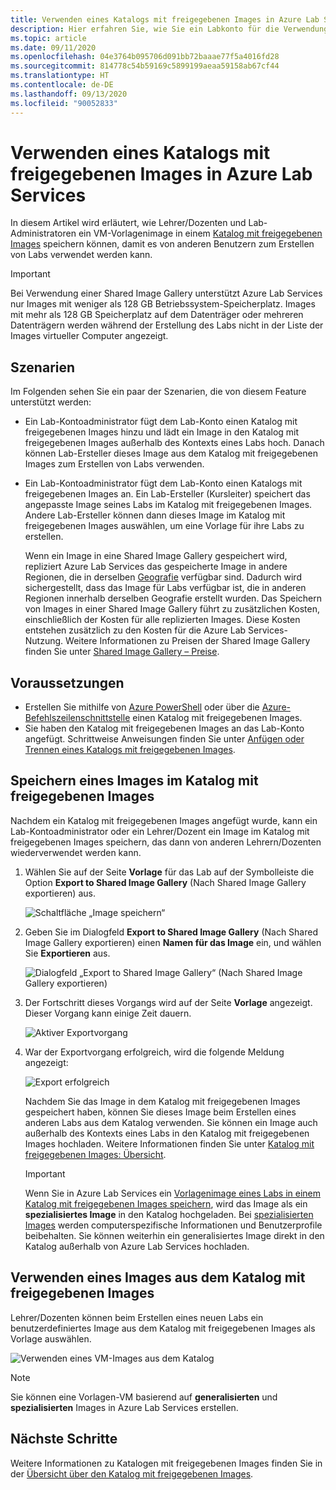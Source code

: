 ```yaml
---
title: Verwenden eines Katalogs mit freigegebenen Images in Azure Lab Services | Microsoft-Dokumentation
description: Hier erfahren Sie, wie Sie ein Labkonto für die Verwendung eines Katalogs mit freigegebenen Images konfigurieren, sodass ein Benutzer ein Image für andere freigeben und ein anderer Benutzer mithilfe dieses Images eine Vorlage für virtuelle Computer im Lab erstellen kann.
ms.topic: article
ms.date: 09/11/2020
ms.openlocfilehash: 04e3764b095706d091bb72baaae77f5a4016fd28
ms.sourcegitcommit: 814778c54b59169c5899199aeaa59158ab67cf44
ms.translationtype: HT
ms.contentlocale: de-DE
ms.lasthandoff: 09/13/2020
ms.locfileid: "90052833"
---
```

# <a name="use-a-shared-image-gallery-in-azure-lab-services"></a>Verwenden eines Katalogs mit freigegebenen Images in Azure Lab Services
In diesem Artikel wird erläutert, wie Lehrer/Dozenten und Lab-Administratoren ein VM-Vorlagenimage in einem [Katalog mit freigegebenen Images](https://docs.microsoft.com/azure/virtual-machines/windows/shared-image-galleries) speichern können, damit es von anderen Benutzern zum Erstellen von Labs verwendet werden kann. 

> [!IMPORTANT]
> Bei Verwendung einer Shared Image Gallery unterstützt Azure Lab Services nur Images mit weniger als 128 GB Betriebssystem-Speicherplatz. Images mit mehr als 128 GB Speicherplatz auf dem Datenträger oder mehreren Datenträgern werden während der Erstellung des Labs nicht in der Liste der Images virtueller Computer angezeigt.

## <a name="scenarios"></a>Szenarien
Im Folgenden sehen Sie ein paar der Szenarien, die von diesem Feature unterstützt werden: 

- Ein Lab-Kontoadministrator fügt dem Lab-Konto einen Katalog mit freigegebenen Images hinzu und lädt ein Image in den Katalog mit freigegebenen Images außerhalb des Kontexts eines Labs hoch. Danach können Lab-Ersteller dieses Image aus dem Katalog mit freigegebenen Images zum Erstellen von Labs verwenden. 
- Ein Lab-Kontoadministrator fügt dem Lab-Konto einen Katalogs mit freigegebenen Images an. Ein Lab-Ersteller (Kursleiter) speichert das angepasste Image seines Labs im Katalog mit freigegebenen Images. Andere Lab-Ersteller können dann dieses Image im Katalog mit freigegebenen Images auswählen, um eine Vorlage für ihre Labs zu erstellen. 

    Wenn ein Image in eine Shared Image Gallery gespeichert wird, repliziert Azure Lab Services das gespeicherte Image in andere Regionen, die in derselben [Geografie](https://azure.microsoft.com/global-infrastructure/geographies/) verfügbar sind. Dadurch wird sichergestellt, dass das Image für Labs verfügbar ist, die in anderen Regionen innerhalb derselben Geografie erstellt wurden. Das Speichern von Images in einer Shared Image Gallery führt zu zusätzlichen Kosten, einschließlich der Kosten für alle replizierten Images. Diese Kosten entstehen zusätzlich zu den Kosten für die Azure Lab Services-Nutzung. Weitere Informationen zu Preisen der Shared Image Gallery finden Sie unter [Shared Image Gallery – Preise]( https://docs.microsoft.com/azure/virtual-machines/windows/shared-image-galleries#billing).
    
## <a name="prerequisites"></a>Voraussetzungen
- Erstellen Sie mithilfe von [Azure PowerShell](../virtual-machines/windows/shared-images.md) oder über die [Azure-Befehlszeilenschnittstelle](../virtual-machines/linux/shared-images.md) einen Katalog mit freigegebenen Images.
- Sie haben den Katalog mit freigegebenen Images an das Lab-Konto angefügt. Schrittweise Anweisungen finden Sie unter [Anfügen oder Trennen eines Katalogs mit freigegebenen Images](how-to-attach-detach-shared-image-gallery.md).


## <a name="save-an-image-to-the-shared-image-gallery"></a>Speichern eines Images im Katalog mit freigegebenen Images
Nachdem ein Katalog mit freigegebenen Images angefügt wurde, kann ein Lab-Kontoadministrator oder ein Lehrer/Dozent ein Image im Katalog mit freigegebenen Images speichern, das dann von anderen Lehrern/Dozenten wiederverwendet werden kann. 

1. Wählen Sie auf der Seite **Vorlage** für das Lab auf der Symbolleiste die Option **Export to Shared Image Gallery** (Nach Shared Image Gallery exportieren) aus.

    ![Schaltfläche „Image speichern“](./media/how-to-use-shared-image-gallery/export-to-shared-image-gallery-button.png)
2. Geben Sie im Dialogfeld **Export to Shared Image Gallery** (Nach Shared Image Gallery exportieren) einen **Namen für das Image** ein, und wählen Sie **Exportieren** aus. 

    ![Dialogfeld „Export to Shared Image Gallery“ (Nach Shared Image Gallery exportieren)](./media/how-to-use-shared-image-gallery/export-to-shared-image-gallery-dialog.png)
3. Der Fortschritt dieses Vorgangs wird auf der Seite **Vorlage** angezeigt. Dieser Vorgang kann einige Zeit dauern. 

    ![Aktiver Exportvorgang](./media/how-to-use-shared-image-gallery/exporting-image-in-progress.png)
4. War der Exportvorgang erfolgreich, wird die folgende Meldung angezeigt:

    ![Export erfolgreich](./media/how-to-use-shared-image-gallery/exporting-image-completed.png)

    Nachdem Sie das Image in dem Katalog mit freigegebenen Images gespeichert haben, können Sie dieses Image beim Erstellen eines anderen Labs aus dem Katalog verwenden. Sie können ein Image auch außerhalb des Kontexts eines Labs in den Katalog mit freigegebenen Images hochladen. Weitere Informationen finden Sie unter [Katalog mit freigegebenen Images: Übersicht](../virtual-machines/windows/shared-images.md). 

    > [!IMPORTANT]
    > Wenn Sie in Azure Lab Services ein [Vorlagenimage eines Labs in einem Katalog mit freigegebenen Images speichern](how-to-use-shared-image-gallery.md#save-an-image-to-the-shared-image-gallery), wird das Image als ein **spezialisiertes Image** in den Katalog hochgeladen. Bei [spezialisierten Images](https://docs.microsoft.com/azure/virtual-machines/windows/shared-image-galleries#generalized-and-specialized-images) werden computerspezifische Informationen und Benutzerprofile beibehalten. Sie können weiterhin ein generalisiertes Image direkt in den Katalog außerhalb von Azure Lab Services hochladen.    

## <a name="use-an-image-from-the-shared-image-gallery"></a>Verwenden eines Images aus dem Katalog mit freigegebenen Images
Lehrer/Dozenten können beim Erstellen eines neuen Labs ein benutzerdefiniertes Image aus dem Katalog mit freigegebenen Images als Vorlage auswählen.

![Verwenden eines VM-Images aus dem Katalog](./media/how-to-use-shared-image-gallery/use-shared-image.png)

> [!NOTE]
> Sie können eine Vorlagen-VM basierend auf **generalisierten** und **spezialisierten** Images in Azure Lab Services erstellen. 


## <a name="next-steps"></a>Nächste Schritte
Weitere Informationen zu Katalogen mit freigegebenen Images finden Sie in der [Übersicht über den Katalog mit freigegebenen Images](https://docs.microsoft.com/azure/virtual-machines/windows/shared-image-galleries).
